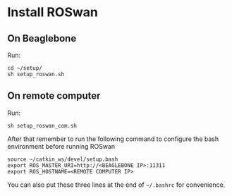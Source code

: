 # Install ROSwan
## On Beaglebone
Run:
```
cd ~/setup/
sh setup_roswan.sh
```
## On remote computer
Run:
```
sh setup_roswan_com.sh
```
After that remember to run the following command to configure the bash environment before running ROSwan
```
source ~/catkin_ws/devel/setup.bash
export ROS_MASTER_URI=http://<BEAGLEBONE IP>:11311
export ROS_HOSTNAME=<REMOTE COMPUTER IP>
```
You can also put these three lines at the end of `~/.bashrc` for convenience.
